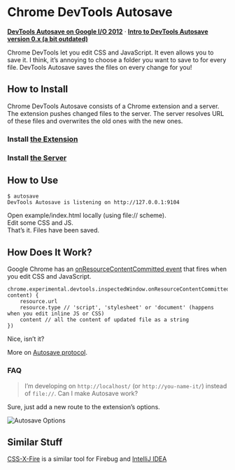 # Chrome DevTools Autosave

**[DevTools Autosave on Google I/O 2012](http://www.youtube.com/watch?v=3pxf3Ju2row&hd=1&t=18m24s)** · **[Intro to DevTools Autosave version 0.x (a bit outdated)](http://addyosmani.com/blog/autosave-changes-chrome-dev-tools/)**

Chrome DevTools let you edit CSS and JavaScript. It even allows you to save it. I think, it’s annoying to choose a folder you want to save to for every file. DevTools Autosave saves the files on every change for you!

## How to Install

Chrome DevTools Autosave consists of a Chrome extension and a server. The extension pushes changed files to the server. The server resolves URL of these files and overwrites the old ones with the new ones.

### Install [the Extension](https://chrome.google.com/webstore/detail/mlejngncgiocofkcbnnpaieapabmanfl)

### Install [the Server](https://github.com/NV/chrome-devtools-autosave-server/blob/master/README.mdown)

## How to Use

    $ autosave
    DevTools Autosave is listening on http://127.0.0.1:9104

Open example/index.html locally (using file:// scheme).  
Edit some CSS and JS.  
That’s it. Files have been saved.

## How Does It Work?

Google Chrome has an [onResourceContentCommitted event](http://code.google.com/chrome/extensions/dev/experimental.devtools.inspectedWindow.html#event-onResourceContentCommitted) that fires when you edit CSS and JavaScript.

    chrome.experimental.devtools.inspectedWindow.onResourceContentCommitted.addListener(function(resource, content) {
        resource.url
        resource.type // 'script', 'stylesheet' or 'document' (happens when you edit inline JS or CSS)
        content // all the content of updated file as a string
    })

Nice, isn’t it?

More on [Autosave protocol](https://github.com/NV/chrome-devtools-autosave/wiki/Protocol).

### FAQ

> I’m developing on `http://localhost/` (or `http://you-name-it/`) instead of `file://`. Can I make Autosave work?

Sure, just add a new route to the extension’s options.

![Autosave Options](https://lh6.googleusercontent.com/DA5oo80MQuRWLSim_0WmJfoMf060ZtkC1ITt4-cnesq3lMKO00bdL6yG1xUN548f82WeRn8WHw=s640-h400-e365)

## Similar Stuff

[CSS-X-Fire](http://code.google.com/p/css-x-fire/) is a similar tool for Firebug and [IntelliJ IDEA](http://www.jetbrains.com/idea/)
